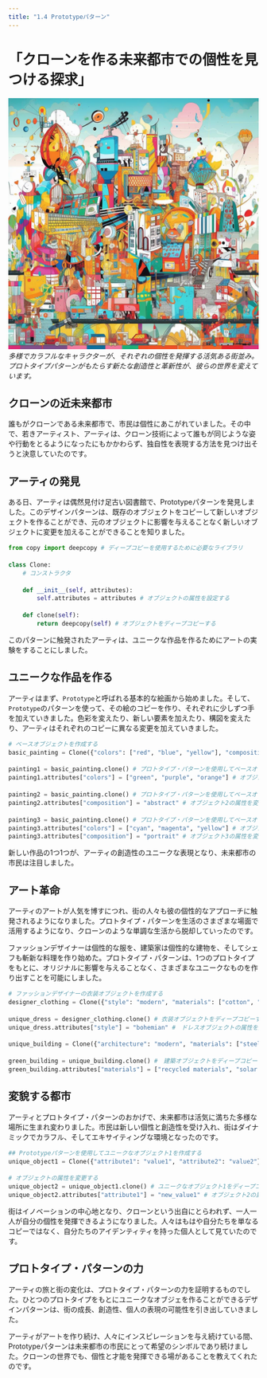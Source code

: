 ```yaml
---
title: "1.4 Prototypeパターン"
---
```


# 「クローンを作る未来都市での個性を見つける探求」
![](/images/20230327_gof/A_vibrant_cityscape_filled_with_diverse_colorful_charact_df.jpg)
*多様でカラフルなキャラクターが、それぞれの個性を発揮する活気ある街並み。プロトタイプパターンがもたらす新たな創造性と革新性が、彼らの世界を変えています。*
## クローンの近未来都市

誰もがクローンである未来都市で、市民は個性にあこがれていました。その中で、若きアーティスト、アーティは、クローン技術によって誰もが同じような姿や行動をとるようになったにもかかわらず、独自性を表現する方法を見つけ出そうと決意していたのです。

## アーティの発見

ある日、アーティは偶然見付け足古い図書館で、Prototypeパターンを発見しました。このデザインパターンは、既存のオブジェクトをコピーして新しいオブジェクトを作ることができ、元のオブジェクトに影響を与えることなく新しいオブジェクトに変更を加えることができることを知りました。

```python
from copy import deepcopy # ディープコピーを使用するために必要なライブラリ

class Clone:
    # コンストラクタ

    def __init__(self, attributes):
        self.attributes = attributes # オブジェクトの属性を設定する

    def clone(self):
        return deepcopy(self) # オブジェクトをディープコピーする
```

このパターンに触発されたアーティは、ユニークな作品を作るためにアートの実験をすることにしました。

## ユニークな作品を作る

アーティはまず、`Prototype`と呼ばれる基本的な絵画から始めました。そして、`Prototype`のパターンを使って、その絵のコピーを作り、それぞれに少しずつ手を加えていきました。色彩を変えたり、新しい要素を加えたり、構図を変えたり、アーティはそれぞれのコピーに異なる変更を加えていきました。

```python
# ベースオブジェクトを作成する
basic_painting = Clone({"colors": ["red", "blue", "yellow"], "composition": "landscape"})

painting1 = basic_painting.clone() # プロトタイプ・パターンを使用してベースオブジェクトからオブジェクト1を作成する
painting1.attributes["colors"] = ["green", "purple", "orange"] # オブジェクト1の属性を変更する

painting2 = basic_painting.clone() # プロトタイプ・パターンを使用してベースオブジェクトからオブジェクト2を作成する
painting2.attributes["composition"] = "abstract" # オブジェクト2の属性を変更する

painting3 = basic_painting.clone() # プロトタイプ・パターンを使用してベースオブジェクトからオブジェクト3を作成する
painting3.attributes["colors"] = ["cyan", "magenta", "yellow"] # オブジェクト3の属性を変更する
painting3.attributes["composition"] = "portrait" # オブジェクト3の属性を変更する
```

新しい作品の1つ1つが、アーティの創造性のユニークな表現となり、未来都市の市民は注目しました。

## アート革命

アーティのアートが人気を博すにつれ、街の人々も彼の個性的なアプローチに触発されるようになりました。プロトタイプ・パターンを生活のさまざまな場面で活用するようになり、クローンのような単調な生活から脱却していったのです。

ファッションデザイナーは個性的な服を、建築家は個性的な建物を、そしてシェフも斬新な料理を作り始めた。プロトタイプ・パターンは、1つのプロトタイプをもとに、オリジナルに影響を与えることなく、さまざまなユニークなものを作り出すことを可能にしました。

```python
# ファッションデザイナーの衣装オブジェクトを作成する
designer_clothing = Clone({"style": "modern", "materials": ["cotton", "silk"]})

unique_dress = designer_clothing.clone() # 衣装オブジェクトをディープコピーするして、ユニークなドレスオブジェクトを作成する
unique_dress.attributes["style"] = "bohemian" #　ドレスオブジェクトの属性を変更する
 
unique_building = Clone({"architecture": "modern", "materials": ["steel", "glass"]}) #　建築オブジェクトを作成する

green_building = unique_building.clone() #　建築オブジェクトをディープコピーするして、環境に優しい建築オブジェクトを作成する
green_building.attributes["materials"] = ["recycled materials", "solar panels"] #　建築オブジェクトの属性を変更する
```

## 変貌する都市

アーティとプロトタイプ・パターンのおかげで、未来都市は活気に満ちた多様な場所に生まれ変わりました。市民は新しい個性と創造性を受け入れ、街はダイナミックでカラフル、そしてエキサイティングな環境となったのです。


```python
## Prototypeパターンを使用してユニークなオブジェクト1を作成する 
unique_object1 = Clone({"attribute1": "value1", "attribute2": "value2"}) 

# オブジェクトの属性を変更する
unique_object2 = unique_object1.clone() # ユニークなオブジェクト1をディープコピーしてオブジェクト2を作成する
unique_object2.attributes["attribute1"] = "new_value1" # オブジェクト2の属性を変更する
```

街はイノベーションの中心地となり、クローンという出自にとらわれず、一人一人が自分の個性を発揮できるようになりました。人々はもはや自分たちを単なるコピーではなく、自分たちのアイデンティティを持った個人として見ていたのです。

## プロトタイプ・パターンの力

アーティの旅と街の変化は、プロトタイプ・パターンの力を証明するものでした。ひとつのプロトタイプをもとにユニークなオブジェを作ることができるデザインパターンは、街の成長、創造性、個人の表現の可能性を引き出していきました。

アーティがアートを作り続け、人々にインスピレーションを与え続けている間、Prototypeパターンは未来都市の市民にとって希望のシンボルであり続けました。クローンの世界でも、個性と才能を発揮できる場があることを教えてくれたのです。